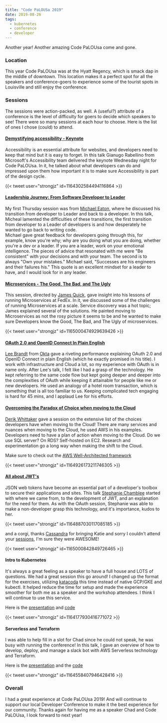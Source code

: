 ```yaml
---
title: "Code PaLOUSa 2019"
date: 2019-08-26
tags:
  - kubernetes
  - conference
  - developer
---
```



Another year! Another amazing Code PaLOUsa come and gone. 

### Location

This year Code PaLOUsa was at the Hyatt Regency, which is smack dap in the middle of downtown. This location makes it a
perfect spot for all the speakers and conference-goers to experience some of the tourist spots in Louisville and still 
enjoy the conference. 
    
### Sessions 

The sessions were action-packed, as well. A (useful?) attribute of a conference is the level of difficulty for goers to 
decide which speakers to see! There were so many sessions at each hour to choose. Here is the list of ones 
I chose (could) to attend. 

#### [Demystifying accessibility - Keynote](http://www.codepalousa.com/Sessions/1622)

Accessibility is an essential attribute for websites, and developers need to keep that mind but it is easy to forget. In this 
talk Gianugo Rabellino from Microsoft's Accessibility team delivered the keynote Wednesday night for Code PaLOUsa. 
In it, he talked about what developers can do and impressed upon them how important it is to make sure Accessibility is 
part of the design cycle. 

{{< tweet user="strongjz" id=1164302584494116864 >}}

#### [Leadership Journey: From Software Developer to Leader](http://www.codepalousa.com/Sessions/1442)

My first Thursday session was from [Michael Eaton](https://twitter.com/mjeaton), where he discussed his transition from 
developer to Leader and back to a developer. In this talk, Micheal lamented the difficulties of these transitions, the first 
transition from developer to a Leader of developers is and how desperately he wanted to go back to writing code.  
Michael gave great feedback for developers going through this, for example, know you're why; why are you doing what you are 
doing, whether you're a dev or a leader. If you are a leader, work on your emotional intelligence. The pieces 
of advice that resonated with me were "Be consistent" with your decisions and with your team. The second is to always 
"Own your mistakes." Michael said, "Successes are his engineers and their failures his." This quote is an excellent 
mindset for a leader to have, and I would look for in any leader. 

#### [Microservices - The Good, The Bad, and The Ugly](http://www.codepalousa.com/Sessions/1590)

This session, directed by [James Quick](https://twitter.com/jamesqquick), gave insight into his lessons of running 
Microservices at FedEx.  In it, we discussed some of the challenges of running Microservices at a scale. Service discovery 
was a hot topic; James explained several of the solutions. He painted moving to Microservices as not the rosy picture it 
seems to be and he wanted to make sure Developers know the Good, The Bad, and The Ugly of microservices.  

{{< tweet user="strongjz" id=1165000474929639426 >}}

#### [OAuth 2.0 and OpenID Connect In Plain English](http://www.codepalousa.com/Sessions/1625)

[Lee Brandt](https://twitter.com/leebrandt) from [Okta](https://www.okta.com/) gave a riveting performance explaining 
OAuth 2.0 and OpenID Connect in plain English (which he exactly promised in his title). I work with infrastructure 
and Cloud a lot, so my experience with OAuth is in name only. After Lee's talk, I felt like I had a grasp of the 
technology.  He kept referring to the same code flow but kept going deeper and deeper into the complexities of OAuth while 
keeping it attainable for people like me or new developers. He used an analogy of a hotel room transaction, which is  
something that is all too familiar to us. Keeping complicated tech engaging is hard for 45 mins, and I applaud Lee for his 
efforts. 

#### [Overcoming the Paradox of Choice when moving to the Cloud](http://www.codepalousa.com/Sessions/1437)

[Derik Whittaker](https://twitter.com/derikwhittaker) gave a session on the extensive list of the choices developers
 have when moving to the Cloud! There are many services and nuances when moving to the 
 Cloud, he used AWS in his examples. Developers need to have a plan of action when moving to the Cloud. Do we use SQL server? 
 On RDS? Self-hosted on EC2.  Research and experimentation go a long way when making the shift to the Cloud. 
 
Make sure to check out the [AWS Well-Architected framework](https://aws.amazon.com/architecture/well-architected/)

{{< tweet user="strongjz" id=1164926173211746305 >}}

#### [All about JWT's](http://www.codepalousa.com/Sessions/1586) 

JSON web tokens have become an essential part of a developer's toolbox to secure their applications and sites. 
This talk [Stephanie Chamblee](https://twitter.com/stephchamblee) started with where we came from, to the development of JWT,
 and an explanation for the need for them. As with the OAuth session, Stephanie was able to make a non-developer grasp 
 this technology, and it's importance, kudos to her. 

{{< tweet user="strongjz" id=1164887030117085185 >}}

and a corgi, thanks [Cassandra](https://twitter.com/cassandrafaris) for bringing Katie and sorry I couldn't attend 
your [sessions](http://www.codepalousa.com/SpeakerDetails/B2651A92-9F8D-4979-A0C7-7722BB6FB29B), I'm sure they were 
AWESOME!

{{< tweet user="strongjz" id=1165000842849726465 >}}


#### Intro to Kubernetes 

It's always a great feeling as a speaker to have a full house and LOTS of questions. We had a great session this go 
around! I changed up the format for the exercises, utilizing [katacoda](https://www.katacoda.com/contino/courses/kubernetes)
this time instead of native GCP/GKE and kubectl.  It helped reduce the time for setup and made the experience smoother for both me 
as a speaker and the workshop attendees. I think I will continue to use this service.  

Here is the [presentation](https://contino.github.io/intro-k8) and [code](https://github.com/contino/intro-k8)

{{< tweet user="strongjz" id=1164177930416771072 >}}

#### Serverless and Terraform 

I was able to help fill in a slot for Chad since he could not speak, he was busy with running the conference! In 
this talk, I gave an overview of how to develop, deploy, and manage a slack bot with AWS Serverless technology and Terraform. 

Here is the [presentation](https://strongjz.github.io/dfw-hashi/) and the [code](https://github.com/strongjz/slack-bucks)

{{< tweet user="strongjz" id=1164558407946428416 >}}

### Overall 

I had a great experience at Code PaLOUsa 2019! And will continue to support our local Developer Conference to make it 
the best experience for our community. Thanks again for having me as a speaker Chad and Code PaLOUsa, I look forward to 
next year! 

